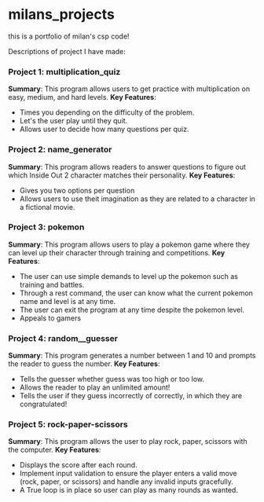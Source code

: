 # milans_projects
this is a portfolio of milan's csp code!


Descriptions of project I have made: 

### Project 1: multiplication_quiz
**Summary**: This program allows users to get practice with multiplication on easy, medium, and hard levels. 
**Key Features**: 
- Times you depending on the difficulty of the problem.
- Let's the user play until they quit.
- Allows user to decide how many questions per quiz.

### Project 2: name_generator
**Summary**: This program allows readers to answer questions to figure out which Inside Out 2 character matches their personality. 
**Key Features**: 
- Gives you two options per question
- Allows users to use theit imagination as they are related to a character in a fictional movie.

### Project 3: pokemon
**Summary**: This program allows users to play a pokemon game where they can level up their character through training and competitions.
**Key Features**: 
- The user can use simple demands to level up the pokemon such as training and battles.
- Through a rest command, the user can know what the current pokemon name and level is at any time.
- The user can exit the program at any time despite the pokemon level.
- Appeals to gamers

### Project 4: random__guesser
**Summary**: This program generates a number between 1 and 10 and prompts the reader to guess the number.
**Key Features**: 
- Tells the guesser whether guess was too high or too low.
- Allows the reader to play an unlimited amount!
- Tells the user if they guess incorrectly of correctly, in which they are congratulated!

### Project 5: rock-paper-scissors
**Summary**: This program allows the user to play rock, paper, scissors with the computer. 
**Key Features**: 
- Displays the score after each round.
- Implement input validation to ensure the player enters a valid move (rock, paper, or scissors) and handle any invalid inputs gracefully.
- A True loop is in place so user can play as many rounds as wanted.
